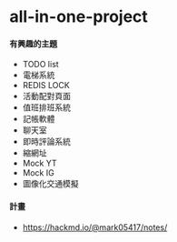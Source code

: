 # all-in-one-project

#### 有興趣的主題
- TODO list
- 電梯系統
- REDIS LOCK
- 活動配對頁面
- 值班排班系統
- 記帳軟體
- 聊天室
- 即時評論系統
- 縮網址
- Mock YT
- Mock IG
- 圖像化交通模擬

#### 計畫
- https://hackmd.io/@mark05417/notes/